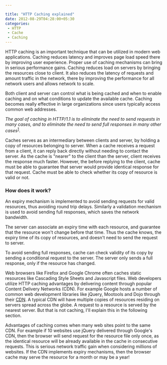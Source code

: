 ```yaml
---

title: "HTTP Caching explained"
date: 2012-08-29T04:28:00+05:30
categories:
 - HTTP
 - Cache
 - Caching
---
```

HTTP caching is an important technique that can be utilized in modern web applications. Caching reduces latency and improves page load speed there by improving user experience.
Proper use of caching mechanisms can bring in serious performance gains. Caching reduces load on servers by bringing the resources close to client. It also reduces the latency of requests and amount traffic in the network, there by improving the performance for all network users and allows network to scale.

Both client and server can control what is being cached and when to enable caching and on what conditions to update the available cache. Caching becomes really effective in large organizations since users typically access common web addresses.

<i>The goal of caching in HTTP/1.1 is to eliminate the need to send requests in many cases, and to eliminate the need to send full responses in many other cases</i><sup><a href="http://www.w3.org/Protocols/rfc2616/rfc2616-sec13.html#sec13">1</a></sup>.

Caches serves as an intermediary between clients and server, by holding a copy of resources belonging to server. When a cache receives a request from a client, it can reply back directly without needing to contact the server. As the cache is "nearer" to the client than the server, client receives the response much faster. However, the before replying to the client, cache must be able to guarantee that server would provide identical response for that request. Cache must be able to check whether its copy of resource is valid or not.

### How does it work?
An expiry mechanism is implemented to avoid sending requests for valid resources, thus avoiding round trip delays. Similarly a validation mechanism is used to avoid sending full responses, which saves the network bandwidth.

The server can associate an expiry time with each resource, and guarantee that the resource won't change before that time. Thus the cache knows, the expiry time of its copy of resources, and doesn't need to send the request to server.

To avoid sending full responses, cache can check validity of its copy by sending a conditional request to the server. The server only sends a full response, only if the resource has changed.

Web browsers like Firefox and Google Chrome often caches static resources like Cascading Style Sheets and Javascript files. Web developers utilize HTTP caching advantages by delivering content through popular Content Delivery Networks (CDN). For example Google hosts a number of common web development libraries like jQuery, Mootools and Dojo through their <a href="https://developers.google.com/speed/libraries/devguide">CDN</a>. A typical CDN will have multiple copies of resources residing on servers spread across the globe. A request to a resource is served by the nearest server. But that is not caching, I'll explain this in the following section.

Advantages of caching comes when many web sites point to the same CDN. For example if 10 websites use jQuery delivered through Google's CDN, then the browser will send request for the resource file only once, as the identical resource will be already available in the cache in consecutive requests. This is serious network traffic gain when considering millions of websites. If the CDN implements expiry mechanisms, then the browser cache may serve the resource for a month or may be a year! 
